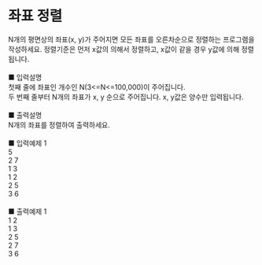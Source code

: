 # 좌표 정렬
N개의 평면상의 좌표(x, y)가 주어지면 모든 좌표를 오른차순으로 정렬하는 프로그램을 작성하세요. 정렬기준은 먼저 x값의 의해서 정렬하고, x값이 같을 경우 y값에 의해 정렬됩니다.<br>
<br>
■ 입력설명<br>
첫째 줄에 좌표인 개수인 N(3<=N<=100,000)이 주어집니다.<br>
두 번째 줄부터 N개의 좌표가 x, y 순으로 주어집니다. x, y값은 양수만 입력됩니다.<br>
<br>
■ 출력설명<br>
N개의 좌표를 정렬하여 출력하세요.<br>
<br>
■ 입력예제 1<br>
5<br>
2 7<br>
1 3<br>
1 2<br>
2 5<br>
3 6<br>
<br>
■ 출력예제 1<br>
1 2<br>
1 3<br>
2 5<br>
2 7<br>
3 6
